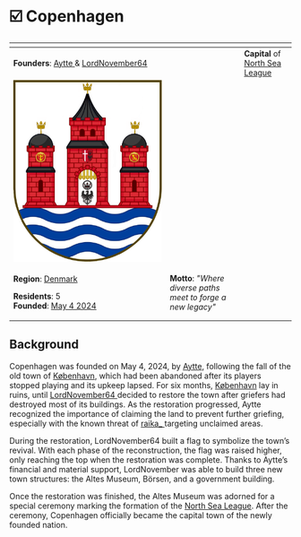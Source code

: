 # ☑️ Copenhagen

<table data-view="cards"><thead><tr><th></th><th></th><th></th></tr></thead><tbody><tr><td><strong>Founders</strong>: <a href="../../players/aytte.md">Aytte </a>&#x26; <a href="../../players/lordnovember.md">LordNovember64</a></td><td></td><td><strong>Capital</strong> of <a href="../../nations/present-nations/north-sea-league.md">North Sea League</a></td></tr><tr><td><img src="../../../../.gitbook/assets/Copenhagen.png" alt="" data-size="original"></td><td></td><td></td></tr><tr><td><p><strong>Region</strong>: <a href="./">Denmark</a></p><p><strong>Residents</strong>: 5<br><strong>Founded</strong>: <a href="../../../../server-dates/may-24.md#may-4">May 4 2024</a></p></td><td><strong>Motto</strong>: <em>"Where diverse paths meet to forge a new legacy"</em></td><td></td></tr></tbody></table>

## Background

Copenhagen was founded on May 4, 2024, by [Aytte](../../players/aytte.md), following the fall of the old town of [København](copenhagen-1.md), which had been abandoned after its players stopped playing and its upkeep lapsed. For six months, [København](copenhagen-1.md) lay in ruins, until [LordNovember64 ](../../players/lordnovember.md)decided to restore the town after griefers had destroyed most of its buildings. As the restoration progressed, Aytte recognized the importance of claiming the land to prevent further griefing, especially with the known threat of [raika\_ ](../../players/communistraikia.md)targeting unclaimed areas.

During the restoration, LordNovember64 built a flag to symbolize the town’s revival. With each phase of the reconstruction, the flag was raised higher, only reaching the top when the restoration was complete. Thanks to Aytte’s financial and material support, LordNovember was able to build three new town structures: the Altes Museum, Börsen, and a government building.

Once the restoration was finished, the Altes Museum was adorned for a special ceremony marking the formation of the [North Sea League](../../nations/present-nations/north-sea-league.md). After the ceremony, Copenhagen officially became the capital town of the newly founded nation.
